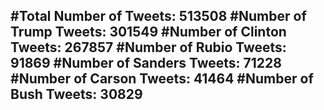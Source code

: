 #Total Number of Tweets: 513508 
#Number of Trump Tweets: 301549
#Number of Clinton Tweets: 267857
#Number of Rubio Tweets: 91869
#Number of Sanders Tweets: 71228
#Number of Carson Tweets: 41464
#Number of Bush Tweets: 30829
---
